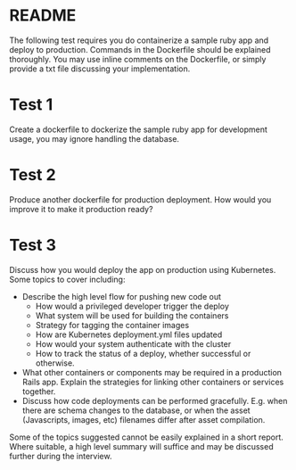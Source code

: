 # README
The following test requires you do containerize a sample ruby app and deploy to production. Commands in the Dockerfile should be explained thoroughly.
You may use inline comments on the Dockerfile, or simply provide a txt file discussing your implementation.

# Test 1
Create a dockerfile to dockerize the sample ruby app for development usage, you may ignore handling the database.

# Test 2
Produce another dockerfile for production deployment. How would you improve it to make it production ready?

# Test 3
Discuss how you would deploy the app on production using Kubernetes. Some topics to cover including:
- Describe the high level flow for pushing new code out
  - How would a privileged developer trigger the deploy
  - What system will be used for building the containers
  - Strategy for tagging the container images
  - How are Kubernetes deployment.yml files updated
  - How would your system authenticate with the cluster
  - How to track the status of a deploy, whether successful or otherwise.
- What other containers or components may be required in a production Rails app. Explain the strategies for linking other containers or services together.
- Discuss how code deployments can be performed gracefully. E.g. when there are schema changes to the database, or when the asset (Javascripts, images, etc) filenames differ after asset compilation.

Some of the topics suggested cannot be easily explained in a short report. Where suitable, a high level summary will suffice and may be discussed further during the interview.


